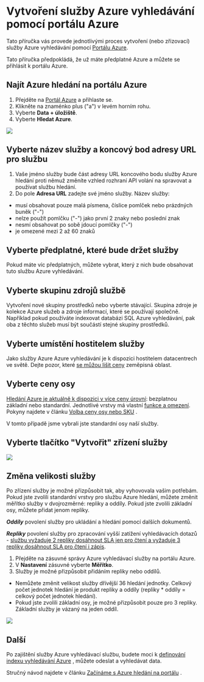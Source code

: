 <properties
    pageTitle="Vytvoření služby Azure vyhledávání pomocí portálu Azure | Microsoft Azure | Vyhledávací služby serveru hostovanou cloudu"
    description="Zjistěte, jak zřídit služby Azure vyhledávání pomocí portálu Azure."
    services="search"
    manager="jhubbard"
    authors="ashmaka"
    documentationCenter=""/>

<tags
    ms.service="search"
    ms.devlang="NA"
    ms.workload="search"
    ms.topic="article"
    ms.tgt_pltfrm="na"
    ms.date="08/29/2016"
    ms.author="ashmaka"/>

# <a name="create-an-azure-search-service-using-the-azure-portal"></a>Vytvoření služby Azure vyhledávání pomocí portálu Azure

Tato příručka vás provede jednotlivými proces vytvoření (nebo zřizovací) služby Azure vyhledávání pomocí [Portálu Azure](https://portal.azure.com/).

Tato příručka předpokládá, že už máte předplatné Azure a můžete se přihlásit k portálu Azure.

## <a name="find-azure-search-in-the-azure-portal"></a>Najít Azure hledání na portálu Azure
1. Přejděte na [Portál Azure](https://portal.azure.com/) a přihlaste se.
1. Klikněte na znaménko plus ("a") v levém horním rohu.
2. Vyberte **Data + úložiště**.
3. Vyberte **Hledat Azure**.

![](./media/search-create-service-portal/find-search.png)

## <a name="pick-a-service-name-and-url-endpoint-for-your-service"></a>Vyberte název služby a koncový bod adresy URL pro službu
1. Vaše jméno služby bude část adresy URL koncového bodu služby Azure hledání proti němuž změníte vzhled rozhraní API volání na spravovat a používat službu hledání.
2. Do pole **Adresa URL** zadejte své jméno služby. Název služby:
  * musí obsahovat pouze malá písmena, číslice pomlček nebo prázdných buněk ("-")
  * nelze použít pomlčku ("-") jako první 2 znaky nebo poslední znak
  * nesmí obsahovat po sobě jdoucí pomlčky ("-")
  * je omezené mezi 2 až 60 znaků


## <a name="select-a-subscription-where-you-will-keep-your-service"></a>Vyberte předplatné, které bude držet služby
Pokud máte víc předplatných, můžete vybrat, který z nich bude obsahovat tuto službu Azure vyhledávání.

## <a name="select-a-resource-group-for-your-service"></a>Vyberte skupinu zdrojů službě
Vytvoření nové skupiny prostředků nebo vyberte stávající. Skupina zdroje je kolekce Azure služeb a zdroje informací, které se používají společně. Například pokud používáte indexovat databázi SQL Azure vyhledávání, pak oba z těchto služeb musí být součástí stejné skupiny prostředků.

## <a name="select-the-location-where-your-service-will-be-hosted"></a>Vyberte umístění hostitelem služby
Jako služby Azure Azure vyhledávání je k dispozici hostitelem datacentrech ve světě. Dejte pozor, které [se můžou lišit ceny](https://azure.microsoft.com/pricing/details/search/) zeměpisná oblast.

## <a name="select-your-pricing-tier"></a>Vyberte ceny osy
[Hledání Azure je aktuálně k dispozici v více ceny úrovní](https://azure.microsoft.com/pricing/details/search/): bezplatnou základní nebo standardní. Jednotlivé vrstvy má vlastní [funkce a omezení](search-limits-quotas-capacity.md). Pokyny najdete v článku [Volba ceny osy nebo SKU](search-sku-tier.md) .

V tomto případě jsme vybrali jste standardní osy naší služby.

## <a name="select-the-create-button-to-provision-your-service"></a>Vyberte tlačítko "Vytvořit" zřízení služby

![](./media/search-create-service-portal/create-service.png)

## <a name="scale-your-service"></a>Změna velikosti služby

Po zřízení služby je možné přizpůsobit tak, aby vyhovovala vašim potřebám. Pokud jste zvolili standardní vrstvy pro službu Azure hledání, můžete změnit měřítko služby v dvojrozměrné: repliky a oddíly. Pokud jste zvolili základní osy, můžete přidat jenom repliky.

*__Oddíly__* povolení služby pro ukládání a hledání pomocí dalších dokumentů.

*__Repliky__* povolení služby pro zpracování vyšší zatížení vyhledávacích dotazů - [službu vyžaduje 2 repliky dosáhnout SLA jen pro čtení a vyžaduje 3 repliky dosáhnout SLA pro čtení i zápis](https://azure.microsoft.com/support/legal/sla/search/v1_0/).

1. Přejděte na zásuvné správy Azure vyhledávací služby na portálu Azure.
2. V **Nastavení** zásuvné vyberte **Měřítko**.
3. Služby je možné přizpůsobit přidáním repliky nebo oddílů.
  * Nemůžete změnit velikost služby dřívější 36 hledání jednotky. Celkový počet jednotek hledání je produkt repliky a oddíly (repliky * oddíly = celkový počet jednotek hledání).
  * Pokud jste zvolili základní osy, je možné přizpůsobit pouze pro 3 repliky. Základní služby je vázaný na jeden oddíl.

![](./media/search-create-service-portal/scale-service.png)

## <a name="next"></a>Další
Po zajištění služby Azure vyhledávací službu, budete moci k [definování indexu vyhledávání Azure](search-what-is-an-index.md) , můžete odeslat a vyhledávat data.

Stručný návod najdete v článku [Začínáme s Azure hledání na portálu](search-get-started-portal.md) .
